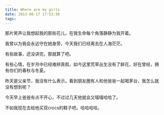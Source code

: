 ```yaml
---
title: Where are my girls
date: 2013-06-17 17:53:30
tags:
---
```


那片笑声让我想起我的那些花儿，在我生命每个角落静静为我开着。

我曾以为我会永远守在她身旁，今天我们已经离去在人海茫茫。

有些故事，还没讲完，那就算了吧。

有些心情，在岁月中已经难辨真假，如今这里荒草丛生没有了鲜花，好在曾经，拥有你们的春秋与冬夏。


昨天是父亲节，我没有什么表示。看到朋友圈有人和他爸爸一起喝茅台，我怎么就没有想到呢？

今天早上爸爸有点不开心，不过过几天他就会又嘻嘻哈哈了。

不如我现在去给他买双crocs的鞋子吧，哈哈哈哈。
